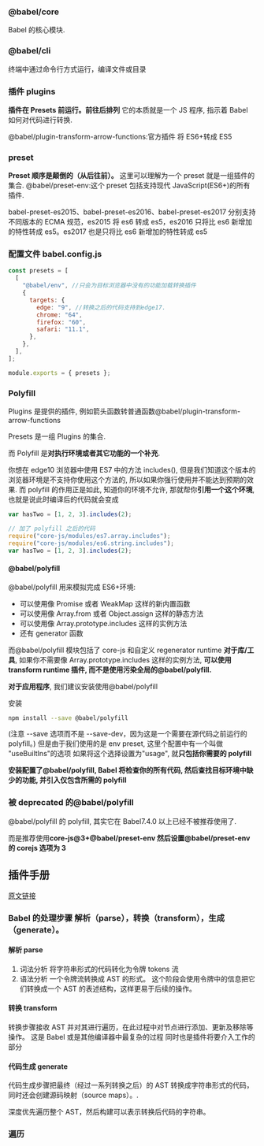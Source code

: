 ### @babel/core

Babel 的核心模块.

### @babel/cli

终端中通过命令行方式运行，编译文件或目录

### 插件 plugins

**插件在 Presets 前运行。前往后排列**
它的本质就是一个 JS 程序, 指示着 Babel 如何对代码进行转换.

@babel/plugin-transform-arrow-functions:官方插件 将 ES6+转成 ES5

### preset

**Preset 顺序是颠倒的（从后往前）。**
这里可以理解为一个 preset 就是一组插件的集合.
@babel/preset-env:这个 preset 包括支持现代 JavaScript(ES6+)的所有插件.

babel-preset-es2015、babel-preset-es2016、babel-preset-es2017
分别支持不同版本的 ECMA 规范，es2015 将 es6 转成 es5，es2016 只将比 es6 新增加的特性转成 es5。es2017 也是只将比 es6 新增加的特性转成 es5

### 配置文件 babel.config.js

```js
const presets = [
  [
    "@babel/env", //只会为目标浏览器中没有的功能加载转换插件
    {
      targets: {
        edge: "9", //转换之后的代码支持到edge17.
        chrome: "64",
        firefox: "60",
        safari: "11.1",
      },
    },
  ],
];

module.exports = { presets };
```

### Polyfill

Plugins 是提供的插件, 例如箭头函数转普通函数@babel/plugin-transform-arrow-functions

Presets 是一组 Plugins 的集合.

而 Polyfill 是**对执行环境或者其它功能的一个补充**.

你想在 edge10 浏览器中使用 ES7 中的方法 includes(), 但是我们知道这个版本的浏览器环境是不支持你使用这个方法的, 所以如果你强行使用并不能达到预期的效果.
而 polyfill 的作用正是如此, 知道你的环境不允许, 那就帮你**引用一个这个环境**, 也就是说此时编译后的代码就会变成

```js
var hasTwo = [1, 2, 3].includes(2);

// 加了 polyfill 之后的代码
require("core-js/modules/es7.array.includes");
require("core-js/modules/es6.string.includes");
var hasTwo = [1, 2, 3].includes(2);
```

#### @babel/polyfill

@babel/polyfill 用来模拟完成 ES6+环境:

- 可以使用像 Promise 或者 WeakMap 这样的新内置函数
- 可以使用像 Array.from 或者 Object.assign 这样的静态方法
- 可以使用像 Array.prototype.includes 这样的实例方法
- 还有 generator 函数

而@babel/polyfill 模块包括了 core-js 和自定义 regenerator runtime
**对于库/工具**, 如果你不需要像 Array.prototype.includes 这样的实例方法, **可以使用 transform runtime 插件, 而不是使用污染全局的@babel/polyfill.**

**对于应用程序**, 我们建议安装使用@babel/polyfill

安装

```sh
npm install --save @babel/polyfill
```

(注意 --save 选项而不是 --save-dev，因为这是一个需要在源代码之前运行的 polyfill。)
但是由于我们使用的是 env preset, 这里个配置中有一个叫做 "useBuiltIns"的选项
如果将这个选择设置为"usage", 就**只包括你需要的 polyfill**

**安装配置了@babel/polyfill, Babel 将检查你的所有代码, 然后查找目标环境中缺少的功能, 并引入仅包含所需的 polyfill**

### 被 deprecated 的@babel/polyfill

@babel/polyfill 的 polyfill, 其实它在 Babel7.4.0 以上已经不被推荐使用了.

而是推荐使用**core-js@3+@babel/preset-env 然后设置@babel/preset-env 的 corejs 选项为 3**

## 插件手册

[原文链接](https://github.com/jamiebuilds/babel-handbook/blob/master/translations/zh-Hans/plugin-handbook.md)

### Babel 的处理步骤 解析（parse），转换（transform），生成（generate）。

#### 解析 parse

1. 词法分析 将字符串形式的代码转化为令牌 tokens 流
2. 语法分析 一个令牌流转换成 AST 的形式。 这个阶段会使用令牌中的信息把它们转换成一个 AST 的表述结构，这样更易于后续的操作。

#### 转换 transform

转换步骤接收 AST 并对其进行遍历，在此过程中对节点进行添加、更新及移除等操作。 这是 Babel 或是其他编译器中最复杂的过程 同时也是插件将要介入工作的部分

#### 代码生成 generate

代码生成步骤把最终（经过一系列转换之后）的 AST 转换成字符串形式的代码，同时还会创建源码映射（source maps）。.

深度优先遍历整个 AST，然后构建可以表示转换后代码的字符串。

### 遍历
